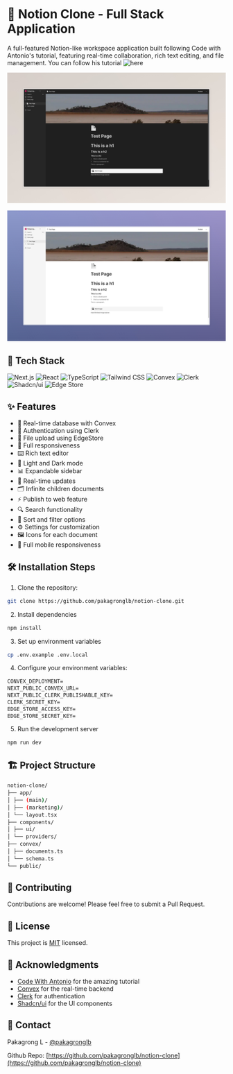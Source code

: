 # 📝 Notion Clone - Full Stack Application

A full-featured Notion-like workspace application built following Code with Antonio's tutorial, featuring real-time collaboration, rich text editing, and file management. You can follow his tutorial ![here](https://www.youtube.com/watch?v=0OaDyjB9Ib8)

![Jotion](./public/jotion-dark.jpeg)

![Jotion](./public/jotion-light.jpeg)

## 🚀 Tech Stack

![Next.js](https://img.shields.io/badge/Next.js-000000?style=for-the-badge&logo=next.js&logoColor=white)
![React](https://img.shields.io/badge/React-61DAFB?style=for-the-badge&logo=react&logoColor=black)
![TypeScript](https://img.shields.io/badge/TypeScript-3178C6?style=for-the-badge&logo=typescript&logoColor=white)
![Tailwind CSS](https://img.shields.io/badge/Tailwind_CSS-38B2AC?style=for-the-badge&logo=tailwind-css&logoColor=white)
![Convex](https://img.shields.io/badge/Convex-FF731D?style=for-the-badge&logo=convex&logoColor=white)
![Clerk](https://img.shields.io/badge/Clerk-6C47FF?style=for-the-badge&logo=clerk&logoColor=white)
![Shadcn/ui](https://img.shields.io/badge/Shadcn/ui-000000?style=for-the-badge&logo=shadcnui&logoColor=white)
![Edge Store](https://img.shields.io/badge/Edge_Store-2E59C7?style=for-the-badge&logo=edgestore&logoColor=white)

## ✨ Features

- 📝 Real-time database with Convex
- 🔐 Authentication using Clerk
- 📁 File upload using EdgeStore
- 📱 Full responsiveness
- ⌨️ Rich text editor
- 🎨 Light and Dark mode
- 📊 Expandable sidebar
- 🔄 Real-time updates
- 🗂️ Infinite children documents
- ⚡ Publish to web feature
- 🔍 Search functionality
- 🎯 Sort and filter options
- ⚙️ Settings for customization
- 🖼️ Icons for each document
- 📱 Full mobile responsiveness

## 🛠️ Installation Steps

1. Clone the repository:
```bash
git clone https://github.com/pakagronglb/notion-clone.git
```

2. Install dependencies
```bash
npm install
```

3. Set up environment variables
```bash
cp .env.example .env.local
```

4. Configure your environment variables:
```env
CONVEX_DEPLOYMENT=
NEXT_PUBLIC_CONVEX_URL=
NEXT_PUBLIC_CLERK_PUBLISHABLE_KEY=
CLERK_SECRET_KEY=
EDGE_STORE_ACCESS_KEY=
EDGE_STORE_SECRET_KEY=
```

5. Run the development server
```bash
npm run dev
```

## 🏗️ Project Structure

```bash
notion-clone/
├── app/
│ ├── (main)/
│ ├── (marketing)/
│ └── layout.tsx
├── components/
│ ├── ui/
│ └── providers/
├── convex/
│ ├── documents.ts
│ └── schema.ts
└── public/
```

## 🤝 Contributing

Contributions are welcome! Please feel free to submit a Pull Request.

## 📝 License

This project is [MIT](LICENSE) licensed.

## 🙏 Acknowledgments

- [Code With Antonio](https://www.youtube.com/watch?v=0OaDyjB9Ib8) for the amazing tutorial
- [Convex](https://www.convex.dev/) for the real-time backend
- [Clerk](https://clerk.dev/) for authentication
- [Shadcn/ui](https://ui.shadcn.com/) for the UI components

## 📧 Contact

Pakagrong L - [@pakagronglb](https://twitter.com/pakagronglb)

Github Repo: [https://github.com/pakagronglb/notion-clone](https://github.com/pakagronglb/notion-clone)

